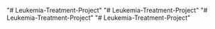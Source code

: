 "# Leukemia-Treatment-Project" 
"# Leukemia-Treatment-Project" 
"# Leukemia-Treatment-Project" 
"# Leukemia-Treatment-Project" 
